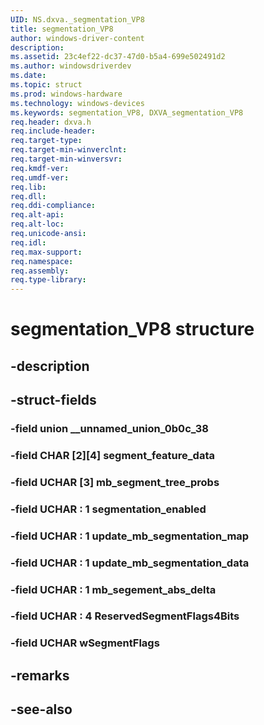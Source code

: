 ```yaml
---
UID: NS.dxva._segmentation_VP8
title: segmentation_VP8
author: windows-driver-content
description: 
ms.assetid: 23c4ef22-dc37-47d0-b5a4-699e502491d2
ms.author: windowsdriverdev
ms.date: 
ms.topic: struct
ms.prod: windows-hardware
ms.technology: windows-devices
ms.keywords: segmentation_VP8, DXVA_segmentation_VP8
req.header: dxva.h
req.include-header:
req.target-type:
req.target-min-winverclnt:
req.target-min-winversvr:
req.kmdf-ver:
req.umdf-ver:
req.lib:
req.dll:
req.ddi-compliance:
req.alt-api:
req.alt-loc:
req.unicode-ansi:
req.idl:
req.max-support:
req.namespace:
req.assembly:
req.type-library:
---
```


# segmentation_VP8 structure

## -description



## -struct-fields

### -field union __unnamed_union_0b0c_38			
 	
### -field CHAR [2][4] segment_feature_data			
 	
### -field UCHAR [3] mb_segment_tree_probs			
 	
### -field UCHAR  : 1 segmentation_enabled			
 	
### -field UCHAR  : 1 update_mb_segmentation_map			
 	
### -field UCHAR  : 1 update_mb_segmentation_data			
 	
### -field UCHAR  : 1 mb_segement_abs_delta			
 	
### -field UCHAR  : 4 ReservedSegmentFlags4Bits			
 	
### -field UCHAR wSegmentFlags			
 	
## -remarks

## -see-also